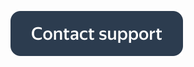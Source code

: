 [![Contact support](../../_images/contact-support.svg)](../troubleshooting/support.md#initial-consultation)

